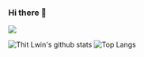 ### Hi there 👋

![](https://komarev.com/ghpvc/?username=thitlwincoder)

![Thit Lwin's github stats](https://github-readme-stats.vercel.app/api?username=thitlwincoder&show_icons=true)
![Top Langs](https://github-readme-stats.vercel.app/api/top-langs/?username=thitlwincoder&langs_count=8)
